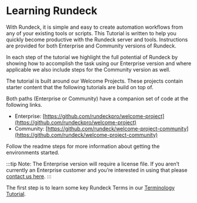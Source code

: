 # Learning Rundeck

With Rundeck, it is simple and easy to create automation workflows from any of
your existing tools or scripts. This Tutorial is written to help you quickly
become productive with the Rundeck server and tools.
Instructions are provided for both Enterprise and Community versions of Rundeck.

In each step of the tutorial we highlight the full potential of Rundeck by showing how to
accomplish the task using our Enterprise version and where applicable we also
include steps for the Community version as well.

The tutorial is built around our Welcome Projects.  These projects contain
starter content that the following tutorials are build on top of.  

Both paths (Enterprise or Community) have a companion set of code at the following links.

- Enterprise: [https://github.com/rundeckpro/welcome-project](https://github.com/rundeckpro/welcome-project)
- Community: [https://github.com/rundeck/welcome-project-community](https://github.com/rundeck/welcome-project-community)

Follow the readme steps for more information about getting the environments started.

:::tip
Note: The Enterprise version will require a license file. If you aren’t currently an Enterprise customer and you’re interested in using that please [contact us here](https://www.rundeck.com/see-demo).
:::

The first step is to learn some key Rundeck Terms in our [Terminology Tutorial](terminology.md).
